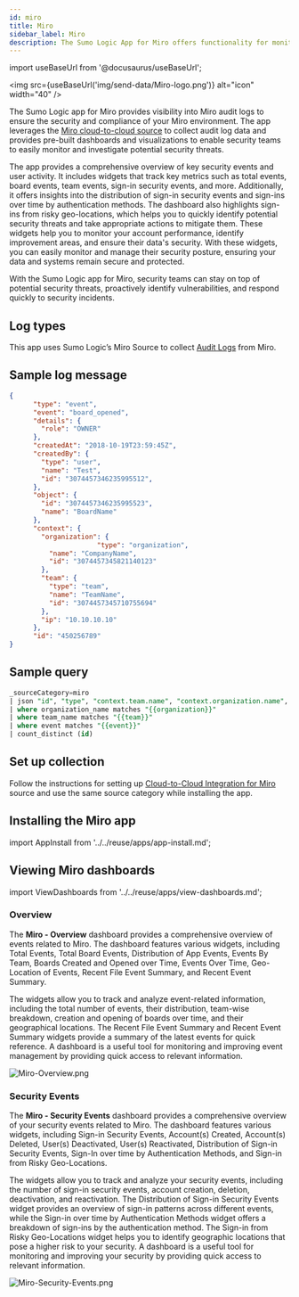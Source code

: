 ```yaml
---
id: miro
title: Miro
sidebar_label: Miro
description: The Sumo Logic App for Miro offers functionality for monitoring and investigating potential security threats.
---
```


import useBaseUrl from '@docusaurus/useBaseUrl';

<img src={useBaseUrl('img/send-data/Miro-logo.png')} alt="icon" width="40" />

The Sumo Logic app for Miro provides visibility into Miro audit logs to ensure the security and compliance of your Miro environment. The app leverages the [Miro cloud-to-cloud source](/docs/send-data/hosted-collectors/cloud-to-cloud-integration-framework/miro-source) to collect audit log data and provides pre-built dashboards and visualizations to enable security teams to easily monitor and investigate potential security threats.

The app provides a comprehensive overview of key security events and user activity. It includes widgets that track key metrics such as total events, board events, team events, sign-in security events, and more. Additionally, it offers insights into the distribution of sign-in security events and sign-ins over time by authentication methods. The dashboard also highlights sign-ins from risky geo-locations, which helps you to quickly identify potential security threats and take appropriate actions to mitigate them. These widgets help you to monitor your account performance, identify improvement areas, and ensure their data's security. With these widgets, you can easily monitor and manage their security posture, ensuring your data and systems remain secure and protected.

With the Sumo Logic app for Miro, security teams can stay on top of potential security threats, proactively identify vulnerabilities, and respond quickly to security incidents.

## Log types

This app uses Sumo Logic’s Miro Source to collect [Audit Logs](https://developers.miro.com/v1.0/reference/get-logs) from Miro.

## Sample log message

```json title="Audit Log"
{
      "type": "event",
      "event": "board_opened",
      "details": {
        "role": "OWNER"
      },
      "createdAt": "2018-10-19T23:59:45Z",
      "createdBy": {
        "type": "user",
        "name": "Test",
        "id": "3074457346235995512",
      },
      "object": {
        "id": "3074457346235995523",
        "name": "BoardName"
      },
      "context": {
        "organization": {
                      "type": "organization",
          "name": "CompanyName",
          "id": "3074457345821140123"
        },
        "team": {
          "type": "team",
          "name": "TeamName",
          "id": "3074457345710755694"
        },
        "ip": "10.10.10.10"
      },
      "id": "450256789"
}
```
## Sample query

```sql title="Total Phishing Security Tests"
_sourceCategory=miro
| json "id", "type", "context.team.name", "context.organization.name", "context.ip", "createdAt", "event", "createdBy.name", "createdBy.email" as id, type, team_name, organization_name, ip, createdAt, event, user_name, user_email nodrop
| where organization_name matches "{{organization}}"
| where team_name matches "{{team}}"
| where event matches "{{event}}"
| count_distinct (id)
```

## Set up collection

Follow the instructions for setting up [Cloud-to-Cloud Integration for Miro](/docs/send-data/hosted-collectors/cloud-to-cloud-integration-framework/miro-source/) source and use the same source category while installing the app.

## Installing the Miro app

import AppInstall from '../../reuse/apps/app-install.md';

<AppInstall/>

## Viewing Miro dashboards​

import ViewDashboards from '../../reuse/apps/view-dashboards.md';

<ViewDashboards/>

### Overview

The **Miro - Overview** dashboard provides a comprehensive overview of events related to Miro. The dashboard features various widgets, including Total Events, Total Board Events, Distribution of App Events, Events By Team, Boards Created and Opened over Time, Events Over Time, Geo-Location of Events, Recent File Event Summary, and Recent Event Summary.

The widgets allow you to track and analyze event-related information, including the total number of events, their distribution, team-wise breakdown, creation and opening of boards over time, and their geographical locations. The Recent File Event Summary and Recent Event Summary widgets provide a summary of the latest events for quick reference. A dashboard is a useful tool for monitoring and improving event management by providing quick access to relevant information.

<img src='https://sumologic-app-data-v2.s3.amazonaws.com/dashboards/Miro/Miro-Overview.png' alt="Miro-Overview.png" />

### Security Events

The **Miro - Security Events** dashboard provides a comprehensive overview of your security events related to Miro. The dashboard features various widgets, including Sign-in Security Events, Account(s) Created, Account(s) Deleted, User(s) Deactivated, User(s) Reactivated, Distribution of Sign-in Security Events, Sign-In over time by Authentication Methods, and Sign-in from Risky Geo-Locations.

The widgets allow you to track and analyze your security events, including the number of sign-in security events, account creation, deletion, deactivation, and reactivation. The Distribution of Sign-in Security Events widget provides an overview of sign-in patterns across different events, while the Sign-in over time by Authentication Methods widget offers a breakdown of sign-ins by the authentication method. The Sign-in from Risky Geo-Locations widget helps you to identify geographic locations that pose a higher risk to your security. A dashboard is a useful tool for monitoring and improving your security by providing quick access to relevant information.

<img src='https://sumologic-app-data-v2.s3.amazonaws.com/dashboards/Miro/Miro-Security-Events.png' alt="Miro-Security-Events.png" />
